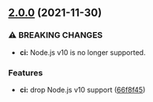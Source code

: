 ## [2.0.0](https://github.com/KenanY/sinh/compare/1.0.3...2.0.0) (2021-11-30)


### ⚠ BREAKING CHANGES

* **ci:** Node.js v10 is no longer supported.

### Features

* **ci:** drop Node.js v10 support ([66f8f45](https://github.com/KenanY/sinh/commit/66f8f45112be0b4e6724ebdd76c1435ae0ed3749))
